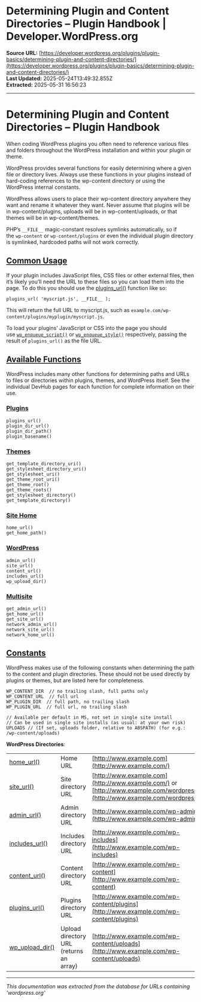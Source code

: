 # Determining Plugin and Content Directories – Plugin Handbook | Developer.WordPress.org

**Source URL:** [https://developer.wordpress.org/plugins/plugin-basics/determining-plugin-and-content-directories/](https://developer.wordpress.org/plugins/plugin-basics/determining-plugin-and-content-directories/)  
**Last Updated:** 2025-05-24T13:49:32.855Z  
**Extracted:** 2025-05-31 16:56:23

---

# Determining Plugin and Content Directories – Plugin Handbook

When coding WordPress plugins you often need to reference various files and folders throughout the WordPress installation and within your plugin or theme.

WordPress provides several functions for easily determining where a given file or directory lives. Always use these functions in your plugins instead of hard-coding references to the wp-content directory or using the WordPress internal constants.

WordPress allows users to place their wp-content directory anywhere they want and rename it whatever they want. Never assume that plugins will be in wp-content/plugins, uploads will be in wp-content/uploads, or that themes will be in wp-content/themes.

PHP’s `__FILE__` magic-constant resolves symlinks automatically, so if the `wp-content` or `wp-content/plugins` or even the individual plugin directory is symlinked, hardcoded paths will not work correctly.

## [Common Usage](#common-usage)

If your plugin includes JavaScript files, CSS files or other external files, then it’s likely you’ll need the URL to these files so you can load them into the page. To do this you should use the [plugins\_url()](https://developer.wordpress.org/reference/functions/plugins_url/) function like so:

```
plugins_url( 'myscript.js', __FILE__ );
```

This will return the full URL to myscript.js, such as `example.com/wp-content/plugins/myplugin/myscript.js`.

To load your plugins’ JavaScript or CSS into the page you should use [`wp_enqueue_script()`](https://developer.wordpress.org/reference/functions/wp_enqueue_script/) or [`wp_enqueue_style()`](https://developer.wordpress.org/reference/functions/wp_enqueue_style/) respectively, passing the result of `plugins_url()` as the file URL.

## [Available Functions](#available-functions)

WordPress includes many other functions for determining paths and URLs to files or directories within plugins, themes, and WordPress itself. See the individual DevHub pages for each function for complete information on their use.

### [Plugins](#plugins)

```
plugins_url()
plugin_dir_url()
plugin_dir_path()
plugin_basename()
```

### [Themes](#themes)

```
get_template_directory_uri()
get_stylesheet_directory_uri()
get_stylesheet_uri()
get_theme_root_uri()
get_theme_root()
get_theme_roots()
get_stylesheet_directory()
get_template_directory()
```

### [Site Home](#site-home)

```
home_url()
get_home_path()
```

### [WordPress](#wordpress)

```
admin_url()
site_url()
content_url()
includes_url()
wp_upload_dir()
```

### [Multisite](#multisite)

```
get_admin_url()
get_home_url()
get_site_url()
network_admin_url()
network_site_url()
network_home_url()
```

## [Constants](#constants)

WordPress makes use of the following constants when determining the path to the content and plugin directories. These should not be used directly by plugins or themes, but are listed here for completeness.

```
WP_CONTENT_DIR  // no trailing slash, full paths only
WP_CONTENT_URL  // full url 
WP_PLUGIN_DIR  // full path, no trailing slash
WP_PLUGIN_URL  // full url, no trailing slash

// Available per default in MS, not set in single site install
// Can be used in single site installs (as usual: at your own risk)
UPLOADS // (If set, uploads folder, relative to ABSPATH) (for e.g.: /wp-content/uploads)
```

****WordPress Directories****:

|     |     |     |
| --- | --- | --- |
| [home\_url()](https://developer.wordpress.org/reference/functions/home_url/) | Home URL | [http://www.example.com](http://www.example.com/) |
| [site\_url()](https://developer.wordpress.org/reference/functions/site_url/) | Site directory URL | [http://www.example.com](http://www.example.com/) or [http://www.example.com/wordpress](http://www.example.com/wordpress) |
| [admin\_url()](https://developer.wordpress.org/reference/functions/admin_url/) | Admin directory URL | [http://www.example.com/wp-admin](http://www.example.com/wp-admin) |
| [includes\_url()](https://developer.wordpress.org/reference/functions/includes_url/) | Includes directory URL | [http://www.example.com/wp-includes](http://www.example.com/wp-includes) |
| [content\_url()](https://developer.wordpress.org/reference/functions/content_url/) | Content directory URL | [http://www.example.com/wp-content](http://www.example.com/wp-content) |
| [plugins\_url()](https://developer.wordpress.org/reference/functions/plugins_url/) | Plugins directory URL | [http://www.example.com/wp-content/plugins](http://www.example.com/wp-content/plugins) |
| [wp\_upload\_dir()](https://developer.wordpress.org/reference/functions/wp_upload_dir/) | Upload directory URL (returns an array) | [http://www.example.com/wp-content/uploads](http://www.example.com/wp-content/uploads) |

---

*This documentation was extracted from the database for URLs containing 'wordpress.org'*
